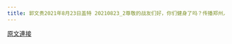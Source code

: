 ```yaml
---
title: 郭文贵2021年8月23日盖特 20210823_2尊敬的战友们好，你们健身了吗？传播郑州人祸．香港危机．C C P病毒真相了吗？
---
```


[原文連接](https://gnews.org/ThreadView/53481680)


